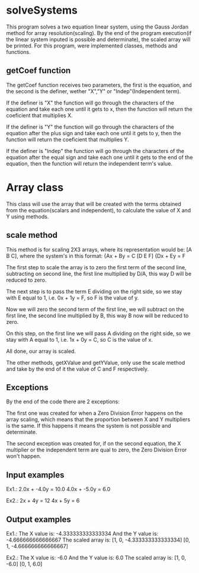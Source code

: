 # solveSystems

This program solves a two equation linear system, using the Gauss Jordan method for array resolution(scaling). By the end of the program execution(if the linear system inputed is possible and determinate), the scaled array will be printed. For this program, were implemented classes, methods and functions.

## getCoef function
The getCoef function receives two parameters, the first is the equation, and the second is the definer, wether "X","Y" or "Indep"(Independent term).

If the definer is "X" the function will go through the characters of the equation and take each one until it gets to x, then the function will return the coeficient that multiplies X.

If the definer is "Y" the function will go through the characters of the equation after the plus sign and take each one until it gets to y, then the function will return the coeficient that multiplies Y.

If the definer is "Indep" the function will go through the characters of the equation after the equal sign and take each one until it gets to the end of the equation, then the function will return the independent term's value.

# Array class
This class will use the array that will be created with the terms obtained from the equation(scalars and independent), to calculate the value of X and Y using methods.

## scale method
This method is for scaling 2X3 arrays, where its representation would be:
[A B C], where the system's in this format: {Ax + By = C
[D E F]									    {Dx + Ey = F

The first step to scale the array is to zero the first term of the second line, subtracting on second line, the first line multiplied by D/A, this way D will be reduced to zero.

The next step is to pass the term E dividing on the right side, so we stay with E equal to 1, i.e. 0x + 1y = F, so F is the value of y.

Now we will zero the second term of the first line, we will subtract on the first line, the second line multiplied by B, this way B now will be reduced to zero.

On this step, on the first line we will pass A dividing on the right side, so we stay with A equal to 1, i.e. 1x + 0y = C, so C is the value of x.

All done, our array is scaled.

The other methods, getXValue and getYValue, only use the scale method and take by the end of it the value of C and F respectively.

## Exceptions
By the end of the code there are 2 exceptions:

The first one was created for when a Zero Division Error happens on the array scaling, which means that the proportion between X and Y multipliers is the same. If this happens it means the system is not possible and determinate. 

The second exception was created for, if on the second equation, the X multiplier or the independent term are qual to zero, the Zero Division Error won't happen.


## Input examples
Ex1.:
2.0x + -4.0y = 10.0
4.0x + -5.0y = 6.0

Ex2.:
2x + 4y = 12
4x + 5y = 6

## Output examples
Ex1.:
The X value is: -4.333333333333334 
And the Y value is: -4.666666666666667
The scaled array is:
 [1, 0, -4.333333333333334] 
 [0, 1, -4.666666666666667]

Ex2.:
The X value is: -6.0 
And the Y value is: 6.0
The scaled array is:
 [1, 0, -6.0] 
 [0, 1, 6.0]